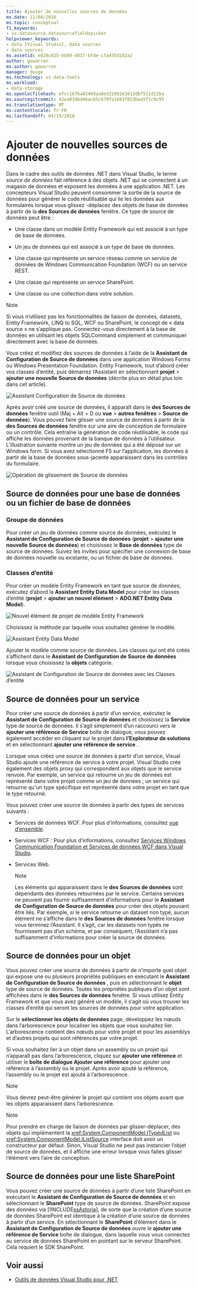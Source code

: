 ```yaml
---
title: Ajouter de nouvelles sources de données
ms.date: 11/04/2016
ms.topic: conceptual
f1_keywords:
- vs.datasource.datasourcefieldspicker
helpviewer_keywords:
- data [Visual Studio], data sources
- data sources
ms.assetid: ed28c625-bb89-4037-bfde-cfa435d182a2
author: gewarren
ms.author: gewarren
manager: douge
ms.technology: vs-data-tools
ms.workload:
- data-storage
ms.openlocfilehash: efcc167ba42469aa8e32198161612db7521d22ba
ms.sourcegitcommit: 42ea834b446ac65c679fa1043f853bea5f1c9c95
ms.translationtype: MT
ms.contentlocale: fr-FR
ms.lasthandoff: 04/19/2018
---
```

# <a name="add-new-data-sources"></a>Ajouter de nouvelles sources de données
Dans le cadre des outils de données .NET dans Visual Studio, le terme *source de données* fait référence à des objets .NET qui se connectent à un magasin de données et exposent les données à une application .NET. Les concepteurs Visual Studio peuvent consommer la sortie de la source de données pour générer le code réutilisable qui lie les données aux formulaires lorsque vous glissez -déplacez des objets de base de données à partir de la **des Sources de données** fenêtre. Ce type de source de données peut être :

-   Une classe dans un modèle Entity Framework qui est associé à un type de base de données.

-   Un jeu de données qui est associé à un type de base de données.

-   Une classe qui représente un service réseau comme un service de données de Windows Communication Foundation (WCF) ou un service REST.

-   Une classe qui représente un service SharePoint.

-   Une classe ou une collection dans votre solution.

> [!NOTE]
>  Si vous n’utilisez pas les fonctionnalités de liaison de données, datasets, Entity Framework, LINQ to SQL, WCF ou SharePoint, le concept de « data source » ne s’applique pas. Connectez-vous directement à la base de données en utilisant les objets SQLCommand simplement et communiquer directement avec la base de données.

 Vous créez et modifiez des sources de données à l’aide de la **Assistant de Configuration de Source de données** dans une application Windows Forms ou Windows Presentation Foundation. Entity Framework, tout d’abord créer vos classes d’entité, puis démarrez l’Assistant en sélectionnant **projet** > **ajouter une nouvelle Source de données** (décrite plus en détail plus loin dans cet article).

 ![Assistant Configuration de Source de données](../data-tools/media/data-source-configuration-wizard.png "Assistant Configuration de Source de données")

 Après avoir créé une source de données, il apparaît dans le **des Sources de données** fenêtre outil (Maj + Alt + D ou **vue** > **autres fenêtres**  >  **Source de données**). Vous pouvez faire glisser une source de données à partir de la **des Sources de données** fenêtre sur une aire de conception de formulaire ou un contrôle. Cela entraîne la génération de code réutilisable, le code qui affiche les données provenant de la banque de données à l’utilisateur. L’illustration suivante montre un jeu de données qui a été déposé sur un Windows form. Si vous avez sélectionné F5 sur l’application, les données à partir de la base de données sous-jacente apparaissent dans les contrôles du formulaire.

 ![Opération de glissement de Source de données](../data-tools/media/raddata-data-source-drag-operation.png "opération de glissement de raddata Source de données")

## <a name="data-source-for-a-database-or-a-database-file"></a>Source de données pour une base de données ou un fichier de base de données

### <a name="dataset"></a>Groupe de données
 Pour créer un jeu de données comme source de données, exécutez le **Assistant de Configuration de Source de données** (**projet** > **ajouter une nouvelle Source de données**) et choisissez le  **Base de données** type de source de données. Suivez les invites pour spécifier une connexion de base de données nouvelle ou existante, ou un fichier de base de données.

### <a name="entity-classes"></a>Classes d’entité
 Pour créer un modèle Entity Framework en tant que source de données, exécutez d’abord la **Assistant Entity Data Model** pour créer les classes d’entité (**projet** > **ajouter un nouvel élément**  >  **ADO.NET Entity Data Model**).

 ![Nouvel élément de projet de modèle Entity Framework](../data-tools/media/raddata-new-entity-framework-model-project-item.png "élément de projet de modèle de nouvelle Entity Framework raddata")

 Choisissez la méthode par laquelle vous souhaitez générer le modèle.

 ![Assistant Entity Data Model](../data-tools/media/raddata-entity-data-model-wizard.png "raddata Assistant Entity Data Model")

 Ajouter le modèle comme source de données. Les classes qui ont été créés s’affichent dans le **Assistant de Configuration de Source de données** lorsque vous choisissez la **objets** catégorie.

 ![Assistant de Configuration de Source de données avec les Classes d’entité](../data-tools/media/raddata-data-source-configuration-wizard-with-entity-classes.png "raddata Assistant de Configuration de Source de données avec les Classes d’entité")

## <a name="data-source-for-a-service"></a>Source de données pour un service
 Pour créer une source de données à partir d’un service, exécutez le **Assistant de Configuration de Source de données** et choisissez la **Service** type de source de données. Il s’agit simplement d’un raccourci vers le **ajouter une référence de Service** boîte de dialogue, vous pouvez également accéder en cliquant sur le projet dans **l’Explorateur de solutions** et en sélectionnant **ajouter une référence de service** .

 Lorsque vous créez une source de données à partir d’un service, Visual Studio ajoute une référence de service à votre projet. Visual Studio crée également des objets proxy qui correspondent aux objets que le service renvoie. Par exemple, un service qui retourne un jeu de données est représenté dans votre projet comme un jeu de données ; un service qui retourne qu'un type spécifique est représenté dans votre projet en tant que le type retourné.

 Vous pouvez créer une source de données à partir des types de services suivants :

-   Services de données WCF. Pour plus d’informations, consultez [vue d’ensemble](/dotnet/framework/data/wcf/wcf-data-services-overview).

-   Services WCF : Pour plus d’informations, consultez [Services Windows Communication Foundation et Services de données WCF dans Visual Studio](../data-tools/windows-communication-foundation-services-and-wcf-data-services-in-visual-studio.md).

-   Services Web.

    > [!NOTE]
    >  Les éléments qui apparaissent dans le **des Sources de données** sont dépendants des données retournées par le service. Certains services ne peuvent pas fournir suffisamment d’informations pour le **Assistant de Configuration de Source de données** pour créer des objets pouvant être liés. Par exemple, si le service retourne un dataset non typé, aucun élément ne s’affiche dans le **des Sources de données** fenêtre lorsque vous terminez l’Assistant. Il s’agit, car les datasets non typés ne fournissent pas d’un schéma, et par conséquent, l’Assistant n’a pas suffisamment d’informations pour créer la source de données.

## <a name="data-source-for-an-object"></a>Source de données pour un objet
 Vous pouvez créer une source de données à partir de n’importe quel objet qui expose une ou plusieurs propriétés publiques en exécutant le **Assistant de Configuration de Source de données** , puis en sélectionnant le **objet** type de source de données. Toutes les propriétés publiques d’un objet sont affichées dans le **des Sources de données** fenêtre.   Si vous utilisez Entity Framework et que vous avez généré un modèle, il s’agit où vous trouver les classes d’entité qui seront les sources de données pour votre application.

 Sur le **sélectionner les objets de données** page, développez les nœuds dans l’arborescence pour localiser les objets que vous souhaitez lier. L’arborescence contient des nœuds pour votre projet et pour les assemblys et d’autres projets qui sont référencés par votre projet.

 Si vous souhaitez lier à un objet dans un assembly ou un projet qui n’apparaît pas dans l’arborescence, cliquez sur **ajouter une référence** et utiliser le **boîte de dialogue Ajouter une référence** pour ajouter une référence à l’assembly ou le projet. Après avoir ajouté la référence, l’assembly ou le projet est ajouté à l’arborescence.

> [!NOTE]
>  Vous devrez peut-être générer le projet qui contient vos objets avant que les objets apparaissent dans l’arborescence.

> [!NOTE]
>  Pour prendre en charge de liaison de données par glisser-déplacer, des objets qui implémentent la <xref:System.ComponentModel.ITypedList> ou <xref:System.ComponentModel.IListSource> interface doit avoir un constructeur par défaut. Sinon, Visual Studio ne peut pas instancier l’objet de source de données, et il affiche une erreur lorsque vous faites glisser l’élément vers l’aire de conception.

## <a name="data-source-for-a-sharepoint-list"></a>Source de données pour une liste SharePoint
 Vous pouvez créer une source de données à partir d’une liste SharePoint en exécutant le **Assistant de Configuration de Source de données** et en sélectionnant le **SharePoint** type de source de données. SharePoint expose des données via [!INCLUDE[ssAstoria](../data-tools/includes/ssastoria_md.md)], de sorte que la création d’une source de données SharePoint est identique à la création d’une source de données à partir d’un service. En sélectionnant le **SharePoint** d’élément dans le **Assistant de Configuration de Source de données** ouvre le **ajouter une référence de Service** boîte de dialogue, dans laquelle vous vous connectez au service de données SharePoint en pointant sur le serveur SharePoint.  Cela requiert le SDK SharePoint.

## <a name="see-also"></a>Voir aussi

- [Outils de données Visual Studio pour .NET](../data-tools/visual-studio-data-tools-for-dotnet.md)